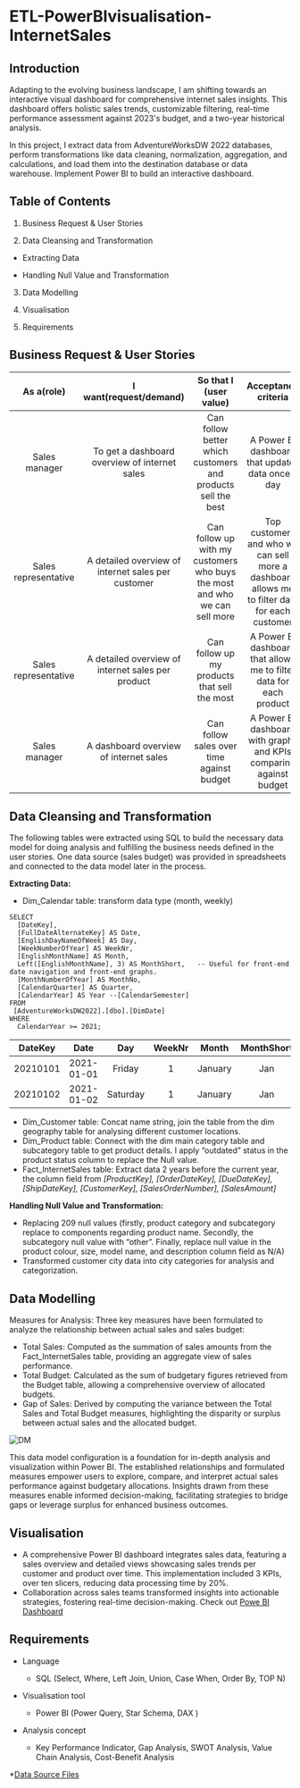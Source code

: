 
# ETL-PowerBIvisualisation-InternetSales




## Introduction

Adapting to the evolving business landscape, I am shifting towards an interactive visual dashboard for comprehensive internet sales insights. This dashboard offers holistic sales trends, customizable filtering, real-time performance assessment against 2023's budget, and a two-year historical analysis.

In this project, I extract data from AdventureWorksDW 2022 databases, perform transformations like data cleaning, normalization, aggregation, and calculations, and load them into the destination database or data warehouse. Implement Power BI to build an interactive dashboard.

## Table of Contents

1. Business Request & User Stories

1. Data Cleansing and Transformation	
   
  * Extracting Data
     
  * Handling Null Value and Transformation	

3. Data Modelling

1. Visualisation	

1. Requirements

## Business Request & User Stories

| As a(role) |I want(request/demand) | So that I (user value)| Acceptance criteria |
| :---:        |     :---:      |         :---: | :---:|
| Sales manager | To get a dashboard overview of internet sales    |Can follow better which customers and products sell the best|A Power BI dashboard that updates data once a day|
| Sales representative    | A detailed overview of internet sales per customer      | Can follow up with my customers who buys the most and who we can sell more    |Top customers and who we can sell more	a dashboard allows me to filter data for each customer|
| Sales representative   | A detailed overview of internet sales per product      | Can follow up my products that sell the most   |A Power BI dashboard that allows me to filter data for each product|
| Sales manager    | A dashboard overview of internet sales      | Can follow sales over time against budget   |A Power BI dashboard with graphs and KPIs comparing against budget|




## Data Cleansing and Transformation 

The following tables were extracted using SQL to build the necessary data model for doing analysis and fulfilling the business needs defined in the user stories.
One data source (sales budget) was provided in spreadsheets and connected to the data model later in the process.

**Extracting Data:**

* Dim_Calendar table: transform data type (month, weekly)
```
SELECT 
  [DateKey], 
  [FullDateAlternateKey] AS Date,  
  [EnglishDayNameOfWeek] AS Day,  
  [WeekNumberOfYear] AS WeekNr,
  [EnglishMonthName] AS Month, 
  Left([EnglishMonthName], 3) AS MonthShort,   -- Useful for front-end date navigation and front-end graphs. 
  [MonthNumberOfYear] AS MonthNo, 
  [CalendarQuarter] AS Quarter, 
  [CalendarYear] AS Year --[CalendarSemester] 
FROM 
 [AdventureWorksDW2022].[dbo].[DimDate]
WHERE 
  CalendarYear >= 2021; 
 ```
|DateKey|	Date|	Day	|WeekNr|	Month|	MonthShort|	MonthNo|	Quarter	|Year|
| :---:        |     :---:      |         :---: | :---:|:---:        |     :---:      |         :---: | :---:| :---:|
|20210101	|2021-01-01	|Friday	|1|	January|	Jan	|1|	1|	2021|
|20210102	|2021-01-02|	Saturday|	1|	January	|Jan|	1|	1|	2021|

* Dim_Customer table: Concat name string, join the table from the dim geography table for analysing different customer locations. 
* Dim_Product table: Connect with the dim main category table and subcategory table to get product details. I apply “outdated” status in the product status column to replace the Null value.
* Fact_InternetSales table: Extract data 2 years before the current year, the column field from *[ProductKey],   [OrderDateKey],  [DueDateKey],  [ShipDateKey],  [CustomerKey], [SalesOrderNumber], [SalesAmount]*


**Handling Null Value and Transformation:**

* Replacing 209 null values (firstly, product category and subcategory replace to components regarding product name. Secondly, the subcategory null value with “other”. Finally, replace null value in the product colour, size, model name, and description column field as N/A)
* Transformed customer city data into city categories for analysis and categorization.
## Data Modelling 

Measures for Analysis: Three key measures have been formulated to analyze the relationship between actual sales and sales budget:

* Total Sales: Computed as the summation of sales amounts from the Fact_InternetSales table, providing an aggregate view of sales performance.
* Total Budget: Calculated as the sum of budgetary figures retrieved from the Budget table, allowing a comprehensive overview of allocated budgets.
* Gap of Sales: Derived by computing the variance between the Total Sales and Total Budget measures, highlighting the disparity or surplus between actual sales and the allocated budget.

 
![DM](https://github.com/SheriWon/ETL-PowerBIVisualisation-InternetSales/blob/main/data%20modelling.png)

This data model configuration is a foundation for in-depth analysis and visualization within Power BI. The established relationships and formulated measures empower users to explore, compare, and interpret actual sales performance against budgetary allocations. Insights drawn from these measures enable informed decision-making, facilitating strategies to bridge gaps or leverage surplus for enhanced business outcomes.


## Visualisation

* A comprehensive Power BI dashboard integrates sales data, featuring a sales overview and detailed views showcasing sales trends per customer and product over time. This implementation included 3 KPIs, over ten slicers, reducing data processing time by 20%.
* Collaboration across sales teams transformed insights into actionable strategies, fostering real-time decision-making.
Check out [Powe BI Dashboard](https://app.powerbi.com/view?r=eyJrIjoiMzEzZjk4MzEtYWJhMC00NTlhLWJjMjEtNmYyYTYzZTRmZDhlIiwidCI6ImFiYTgxYzhkLTNlYWUtNDg1OS1hYTBhLTlmNGE5ZTAxMmU0NiJ9)

## Requirements
* Language
    
    - SQL (Select, Where, Left Join, Union, Case When, Order By, TOP N)

* Visualisation tool

    - Power BI (Power Query, Star Schema, DAX )
* Analysis concept 

    - Key Performance Indicator, Gap Analysis, SWOT Analysis, Value Chain Analysis, Cost-Benefit Analysis

*[Data Source Files](https://learn.microsoft.com/en-us/sql/samples/adventureworks-install-configure?view=sql-server-ver16&tabs=ssms)



